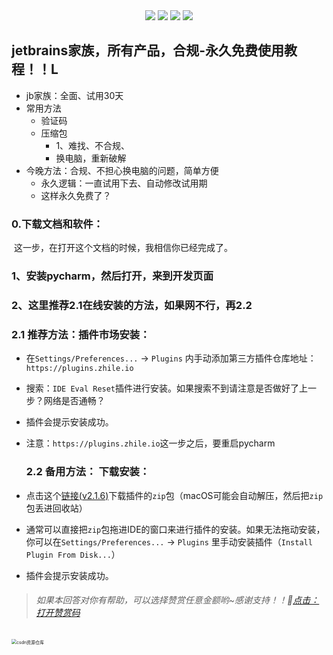 

<div align="center">
    <a href="https://github.com/zhaofeng092/python_auto_office"> <img src="https://badgen.net/badge/Github/%E7%A8%8B%E5%BA%8F%E5%91%98?icon=github&color=red"></a>
    <a href="http://t.cn/A6Gkrbzw"> <img src="https://badgen.net/badge/follow/%E5%85%AC%E4%BC%97%E5%8F%B7?icon=rss&color=green"></a>
    <a href="https://space.bilibili.com/259649365"> <img src="https://badgen.net/badge/pick/B%E7%AB%99?icon=dependabot&color=blue"></a>
    <a href="https://mp.weixin.qq.com/mp/appmsgalbum?__biz=MzkyMzIwOTgzMA==&action=getalbum&album_id=1861970403066249218&scene=173&from_msgid=2247484814&from_itemidx=1&count=3&nolastread=1#wechat_redirect"> <img src="https://badgen.net/badge/join/%E4%BA%A4%E6%B5%81%E7%BE%A4?icon=atom&color=yellow"></a>
</div>

## jetbrains家族，所有产品，合规-永久免费使用教程！！L

- jb家族：全面、试用30天
- 常用方法
  - 验证码
  - 压缩包
    - 1、难找、不合规、
    - 换电脑，重新破解
- 今晚方法：合规、不担心换电脑的问题，简单方便
  - 永久逻辑：一直试用下去、自动修改试用期
  - 这样永久免费了？



### 0.下载文档和软件：

​	这一步，在打开这个文档的时候，我相信你已经完成了。

### 1、安装pycharm，然后打开，来到开发页面

### 2、这里推荐2.1在线安装的方法，如果网不行，再2.2

### 	2.1 推荐方法：插件市场安装：

- 在`Settings/Preferences...` -> `Plugins` 内手动添加第三方插件仓库地址：`https://plugins.zhile.io`

- 搜索：`IDE Eval Reset`插件进行安装。如果搜索不到请注意是否做好了上一步？网络是否通畅？

- 插件会提示安装成功。

- 注意：`https://plugins.zhile.io`这一步之后，要重启pycharm

  
  
  ### 2.2 备用方法： 下载安装：
  
- 点击这个[链接(v2.1.6)](https://plugins.zhile.io/files/ide-eval-resetter-2.1.6.zip)下载插件的`zip`包（macOS可能会自动解压，然后把`zip`包丢进回收站）
- 通常可以直接把`zip`包拖进IDE的窗口来进行插件的安装。如果无法拖动安装，你可以在`Settings/Preferences...` -> `Plugins` 里手动安装插件（`Install Plugin From Disk...`）
- 插件会提示安装成功。



 > ######  如果本回答对你有帮助，可以选择赞赏任意金额哟~感谢支持！！💖[点击：打开赞赏码](https://gitee.com/zhaofeng092/python_auto_office/blob/master/%E8%B4%A6%E5%8F%B7%E5%85%B1%E7%94%A8%E8%B5%84%E6%BA%90/image/%E5%BE%AE%E4%BF%A1%E6%94%B6%E6%AC%BE%E7%A0%81.jpg)
 <img src="https://img-blog.csdnimg.cn/20201231105911656.jpg?x-oss-process=image/watermark,type_ZmFuZ3poZW5naGVpdGk,shadow_10,text_aHR0cHM6Ly9ibG9nLmNzZG4ubmV0L3dlaXhpbl80MjMyMTUxNw==,size_16,color_FFFFFF,t_70#pic_center" alt="csdn资源仓库" style="zoom:50%;" />